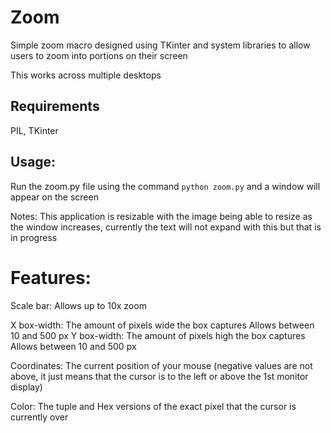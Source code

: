 # Zoom

Simple zoom macro designed using TKinter and system libraries to allow users to zoom into portions on their screen

This works across multiple desktops

## Requirements

PIL, TKinter

## Usage:

Run the zoom.py file using the command `python zoom.py` and a window will appear on the screen

Notes: This application is resizable with the image being able to resize as the window increases, currently the text will not expand with this but that is in progress

# Features:

Scale bar: Allows up to 10x zoom

X box-width: The amount of pixels wide the box captures Allows between 10 and 500 px
Y box-width: The amount of pixels high the box captures Allows between 10 and 500 px

Coordinates: The current position of your mouse (negative values are not above, it just means that the cursor is to the left or above the 1st monitor display)

Color: The tuple and Hex versions of the exact pixel that the cursor is currently over